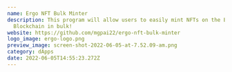 ```yaml
---
name: Ergo NFT Bulk Minter
description: This program will allow users to easily mint NFTs on the Ergo
  Blockchain in bulk!
website: https://github.com/mgpai22/ergo-nft-bulk-minter
logo_image: ergo-logo.png
preview_image: screen-shot-2022-06-05-at-7.52.09-am.png
category: dApps
date: 2022-06-05T14:55:23.272Z
---
```

